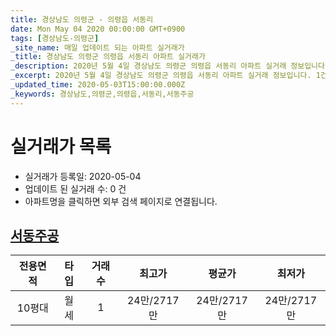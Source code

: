 ```yaml
---
title: 경상남도 의령군 - 의령읍 서동리
date: Mon May 04 2020 00:00:00 GMT+0900
tags: [경상남도-의령군]
_site_name: 매일 업데이트 되는 아파트 실거래가
_title: 경상남도 의령군 의령읍 서동리 아파트 실거래가
_description: 2020년 5월 4일 경상남도 의령군 의령읍 서동리 아파트 실거래 정보입니다. 1건 아파트 정보가 있습니다.
_excerpt: 2020년 5월 4일 경상남도 의령군 의령읍 서동리 아파트 실거래 정보입니다. 1건 아파트 정보가 있습니다.
_updated_time: 2020-05-03T15:00:00.000Z
_keywords: 경상남도,의령군,의령읍,서동리,서동주공
---
```






# 실거래가 목록
- 실거래가 등록일: 2020-05-04
- 업데이트 된 실거래 수: 0 건
- 아파트명을 클릭하면 외부 검색 페이지로 연결됩니다.

## [서동주공](#서동주공)

|전용면적|타입|거래수|최고가|평균가|최저가|
|:---:|:---:|:---:|:---:|:---:|:---:|
|10평대|<span class="deal-type-3">월세</span>|1|24만/2717만|24만/2717만|24만/2717만|

<br/>



